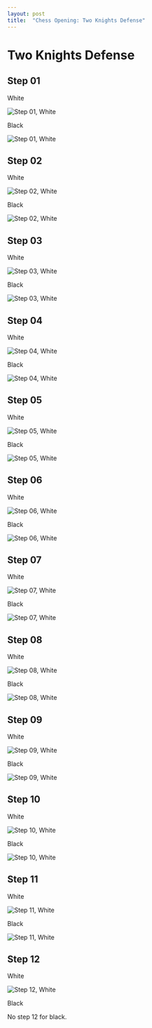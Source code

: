 ```yaml
---
layout: post
title:  "Chess Opening: Two Knights Defense"
---
```


# Two Knights Defense

## Step 01

White

![Step 01, White](/img/chess/opening/two-knights-defense_bw_danning/tnd_bo_dn_step01_a_white.svg)

Black

![Step 01, White](/img/chess/opening/two-knights-defense_bw_danning/tnd_bo_dn_step01_b_black.svg)

## Step 02

White

![Step 02, White](/img/chess/opening/two-knights-defense_bw_danning/tnd_bo_dn_step02_a_white.svg)

Black

![Step 02, White](/img/chess/opening/two-knights-defense_bw_danning/tnd_bo_dn_step02_b_black.svg)


## Step 03

White

![Step 03, White](/img/chess/opening/two-knights-defense_bw_danning/tnd_bo_dn_step03_a_white.svg)

Black

![Step 03, White](/img/chess/opening/two-knights-defense_bw_danning/tnd_bo_dn_step03_b_black.svg)


## Step 04

White

![Step 04, White](/img/chess/opening/two-knights-defense_bw_danning/tnd_bo_dn_step04_a_white.svg)

Black

![Step 04, White](/img/chess/opening/two-knights-defense_bw_danning/tnd_bo_dn_step04_b_black.svg)

## Step 05

White

![Step 05, White](/img/chess/opening/two-knights-defense_bw_danning/tnd_bo_dn_step05_a_white.svg)

Black

![Step 05, White](/img/chess/opening/two-knights-defense_bw_danning/tnd_bo_dn_step05_b_black.svg)

## Step 06

White

![Step 06, White](/img/chess/opening/two-knights-defense_bw_danning/tnd_bo_dn_step06_a_white.svg)

Black

![Step 06, White](/img/chess/opening/two-knights-defense_bw_danning/tnd_bo_dn_step06_b_black.svg)


## Step 07

White

![Step 07, White](/img/chess/opening/two-knights-defense_bw_danning/tnd_bo_dn_step07_a_white.svg)

Black

![Step 07, White](/img/chess/opening/two-knights-defense_bw_danning/tnd_bo_dn_step07_b_black.svg)


## Step 08

White

![Step 08, White](/img/chess/opening/two-knights-defense_bw_danning/tnd_bo_dn_step08_a_white.svg)

Black

![Step 08, White](/img/chess/opening/two-knights-defense_bw_danning/tnd_bo_dn_step08_b_black.svg)


## Step 09

White

![Step 09, White](/img/chess/opening/two-knights-defense_bw_danning/tnd_bo_dn_step09_a_white.svg)

Black

![Step 09, White](/img/chess/opening/two-knights-defense_bw_danning/tnd_bo_dn_step09_b_black.svg)


## Step 10

White

![Step 10, White](/img/chess/opening/two-knights-defense_bw_danning/tnd_bo_dn_step10_a_white.svg)

Black

![Step 10, White](/img/chess/opening/two-knights-defense_bw_danning/tnd_bo_dn_step10_b_black.svg)


## Step 11

White

![Step 11, White](/img/chess/opening/two-knights-defense_bw_danning/tnd_bo_dn_step11_a_white.svg)

Black

![Step 11, White](/img/chess/opening/two-knights-defense_bw_danning/tnd_bo_dn_step11_b_black.svg)


## Step 12

White

![Step 12, White](/img/chess/opening/two-knights-defense_bw_danning/tnd_bo_dn_step12_a_white.svg)

Black

No step 12 for black.



